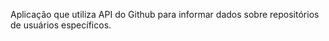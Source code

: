 Aplicação que utiliza API do Github para informar dados sobre repositórios de usuários específicos.
